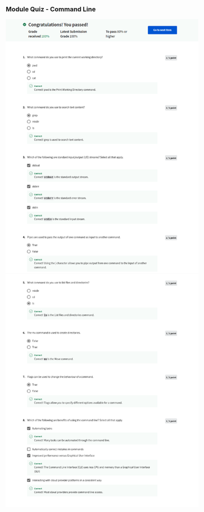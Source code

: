 ### Module Quiz - Command Line 

![](/C3-Version-Control/week2/module-quiz-command-line/ss1.png)
![](/C3-Version-Control/week2/module-quiz-command-line/ss2.png)